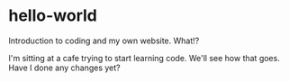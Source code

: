 # hello-world
Introduction to coding and my own website. What!?

I'm sitting at a cafe trying to start learning code. We'll see how that goes.
Have I done any changes yet? 
